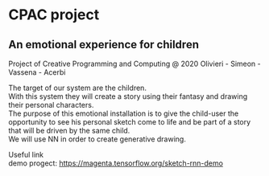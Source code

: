 # CPAC project
## An emotional experience for children ##
Project of Creative Programming and Computing @ 2020 Olivieri - Simeon - Vassena - Acerbi


The target of our system are the children. <br> 
With this system they will create a story using their fantasy and drawing their personal characters. <br> 
The purpose of this emotional installation is to give the child-user the opportunity to see his personal sketch come to life and be part of a story that will be driven by the same child.<br> 
We will use NN in order to create generative drawing.


Useful link <br> 
demo progect: https://magenta.tensorflow.org/sketch-rnn-demo <br>
